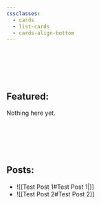 ```yaml
---
cssclasses:
  - cards
  - list-cards
  - cards-align-bottom
---
```


<br>
<br>
<br>
<br>

## Featured:
Nothing here yet.

<br>
<br>
<br>
<br>


## Posts:
- ![[Test Post 1#Test Post 1|]]
- ![[Test Post 2#Test Post 2]]


